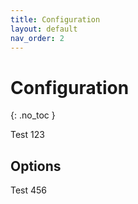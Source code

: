 ```yaml
---
title: Configuration
layout: default
nav_order: 2
---
```


# Configuration
{: .no_toc }

Test 123

## Options

Test 456